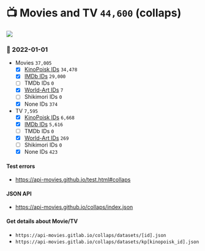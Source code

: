 # :tv: Movies and TV `44,600` (collaps)

<a href="https://API-Movies.github.io"><img src="https://API-Movies.github.io/banner.png?cache"></a>

### :date: 2022-01-01
- Movies `37,005`
  - [x] <a href="https://API-Movies.github.io/collaps/movie_kinopoisk_ids.json">KinoPoisk IDs</a> `34,478`
  - [x] <a href="https://API-Movies.github.io/collaps/movie_imdb_ids.json">IMDb IDs</a> `29,000`
  - [ ] TMDb IDs `0`
  - [x] <a href="https://API-Movies.github.io/collaps/movie_world_art_ids.json">World-Art IDs</a> `7`
  - [ ] Shikimori IDs `0`
  - [x] None IDs `374`
- TV `7,595`
  - [x] <a href="https://API-Movies.github.io/collaps/tv_kinopoisk_ids.json">KinoPoisk IDs</a> `6,668`
  - [x] <a href="https://API-Movies.github.io/collaps/tv_imdb_ids.json">IMDb IDs</a> `5,616`
  - [ ] TMDb IDs `0`
  - [x] <a href="https://API-Movies.github.io/collaps/tv_world_art_ids.json">World-Art IDs</a> `269`
  - [ ] Shikimori IDs `0`
  - [x] None IDs `423`
#### Test errors
- <a href='https://api-movies.github.io/test.html#collaps'>https://api-movies.github.io/test.html#collaps</a>
#### JSON API
- <a href='https://api-movies.github.io/collaps/index.json'>https://api-movies.github.io/collaps/index.json</a>
#### Get details about Movie/TV
- `https://api-movies.gitlab.io/collaps/datasets/[id].json`
- `https://api-movies.gitlab.io/collaps/datasets/kp[kinopoisk_id].json`
